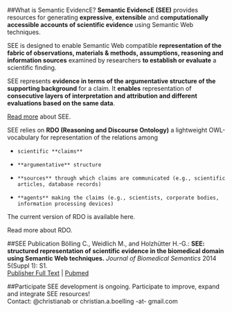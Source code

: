 
##What is Semantic EvidencE?
**Semantic EvidencE (SEE)** provides resources for generating **expressive**, **extensible** and **computationally accessible accounts of scientific evidence** using Semantic Web techniques.

SEE is designed to enable Semantic Web compatible **representation of the fabric of observations, materials & methods, assumptions, reasoning and information sources** examined by researchers **to establish or evaluate** a scientific finding.

SEE represents **evidence in terms of the argumentative structure of the supporting background** for a claim. It **enables** representation of **consecutive layers of interpretation and attribution and different evaluations based on the same data**.

[Read more](wiki/SEE_overview.md) about SEE.

SEE relies on **RDO (Reasoning and Discourse Ontology)** a lightweight OWL-vocabulary for representation of the relations among

*     scientific **claims**
*     **argumentative** structure
*     **sources** through which claims are communicated (e.g., scientific articles, database records)
*     **agents** making the claims (e.g., scientists, corporate bodies, information processing devices) 

The current version of RDO is available here.

Read more about RDO.

##SEE Publication
Bölling C., Weidlich M., and Holzhütter H.-G.: **SEE: structured representation of scientific evidence in the biomedical domain using Semantic Web techniques.** _Journal of Biomedical Semantics_ 2014 5(Suppl 1): S1.  
[Publisher Full Text](http://www.jbiomedsem.com/content/5/S1/S1) | [Pubmed](http://www.ncbi.nlm.nih.gov/pubmed/25093070)

##Participate
SEE development is ongoing. Participate to improve, expand and integrate SEE resources!  
Contact: @christianab or christian.a.boelling -at- gmail.com 
